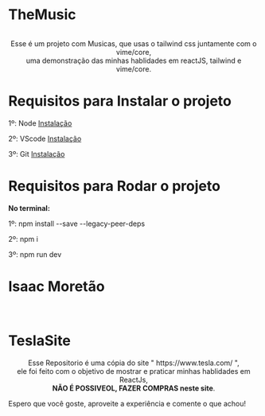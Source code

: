 <h1 align="center">

# TheMusic

</h1>
 
<img href="./src/Assets/Images/Site-From-Redmi-Md.png" />
<p align="center">
Esse é um projeto com Musicas, que usas o tailwind css juntamente com o vime/core,  <br/>
uma demonstração das minhas hablidades em reactJS, tailwind e vime/core.
</p>

<h1 align="center">

# Requisitos para Instalar o projeto

</h1>

<p>
  1º: Node <a href='https://nodejs.org/en/'> Instalação </a> <br/>

  2º: VScode <a href='https://code.visualstudio.com/download'> Instalação </a> <br/>

  3º: Git <a href='https://git-scm.com/downloads'> Instalação </a> <br/>
</p>
<h1 align="center">

# Requisitos para Rodar o projeto

</h1>


<p> 
 <b>No terminal:</b> <br/>

  1º: npm install --save --legacy-peer-deps <br/>

  2º: npm i <br/>

  3º: npm run dev <br/>

</p>
<h1 align="center">

# Isaac Moretão

</h1>
<br/>


<h1 align="center">

# TeslaSite

</h1>
<p align="center">
 Esse Repositorio é uma cópia do site " https://www.tesla.com/ ", <br/> ele foi feito com o objetivo de mostrar e praticar minhas hablidades em ReactJs, <br/> <b>NÃO É POSSIVEOL, FAZER COMPRAS neste site</b>.
 
 Espero que você goste, aproveite a experiência e comente o que achou!
</p>
